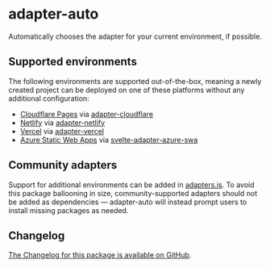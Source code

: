 # adapter-auto

Automatically chooses the adapter for your current environment, if possible.

## Supported environments

The following environments are supported out-of-the-box, meaning a newly created project can be deployed on one of these platforms without any additional configuration:

- [Cloudflare Pages](https://developers.cloudflare.com/pages/) via [adapter-cloudflare](../adapter-cloudflare)
- [Netlify](https://netlify.com/) via [adapter-netlify](../adapter-netlify)
- [Vercel](https://vercel.com/) via [adapter-vercel](../adapter-vercel)
- [Azure Static Web Apps](https://docs.microsoft.com/en-us/azure/static-web-apps/) via [svelte-adapter-azure-swa](https://github.com/geoffrich/svelte-adapter-azure-swa)

## Community adapters

Support for additional environments can be added in [adapters.js](adapters.js). To avoid this package ballooning in size, community-supported adapters should not be added as dependencies — adapter-auto will instead prompt users to install missing packages as needed.

## Changelog

[The Changelog for this package is available on GitHub](https://github.com/sveltejs/kit/blob/master/packages/adapter-auto/CHANGELOG.md).
